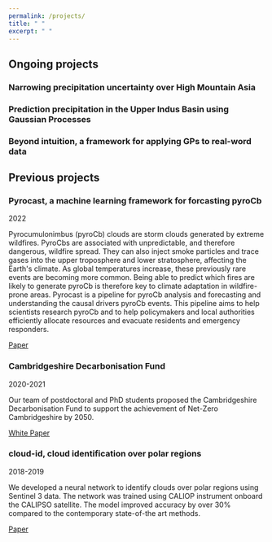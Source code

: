 ```yaml
---
permalink: /projects/
title: " "
excerpt: " "
---
```

## Ongoing projects

### Narrowing precipitation uncertainty over High Mountain Asia

### Prediction precipitation in the Upper Indus Basin using Gaussian Processes

### Beyond intuition, a framework for applying GPs to real-word data

## Previous projects

### Pyrocast, a machine learning framework for forcasting pyroCb

2022

Pyrocumulonimbus (pyroCb) clouds are storm clouds generated by extreme wildfires. PyroCbs are associated with unpredictable, and therefore dangerous, wildfire spread. They can also inject smoke particles and trace gases into the upper troposphere and lower stratosphere, affecting the Earth's climate. As global temperatures increase, these previously rare events are becoming more common. Being able to predict which fires are likely to generate pyroCb is therefore key to climate adaptation in wildfire-prone areas. Pyrocast is a pipeline for pyroCb analysis and forecasting and understanding the causal drivers pyroCb events. This pipeline aims to help scientists research pyroCb and to help policymakers and local authorities efficiently allocate resources and evacuate residents and emergency responders.

[Paper](https://arxiv.org/abs/2211.13052)

### Cambridgeshire Decarbonisation Fund

2020-2021

Our team of postdoctoral and PhD students proposed the Cambridgeshire Decarbonisation Fund to support the achievement of Net-Zero Cambridgeshire by 2050.

[White Paper](https://data.cambridgeshireinsight.org.uk/dataset/cambridgeshire-policy-challenges-cambridge-university-science-and-policy-exchange-cuspe-20)

### cloud-id, cloud identification over polar regions

2018-2019

We developed a neural network to identify clouds over polar regions using Sentinel 3 data. The network was trained using CALIOP instrument onboard the CALIPSO satellite. The model improved accuracy by over 30% compared to the contemporary state-of-the art methods.

[Paper](https://www.sciencedirect.com/science/article/pii/S0034425720303692)
